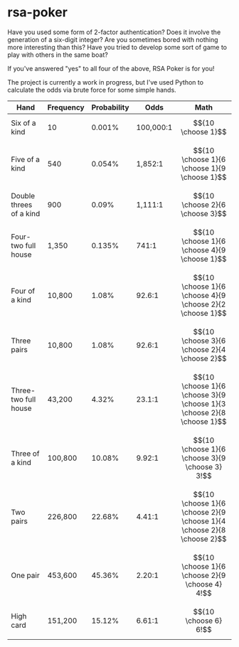 # rsa-poker
Have you used some form of 2-factor authentication?  Does it involve the generation of a six-digit integer? Are you sometimes bored with nothing more interesting than this?  Have you tried to develop some sort of game to play with others in the same boat?

If you've answered "yes" to all four of the above, RSA Poker is for you!  

The project is currently a work in progress, but I've used Python to calculate the odds via brute force for some simple hands.  

| Hand | Frequency | Probability | Odds | Math
|---|---|---|---|---|
| Six of a kind | 10 | 0.001% | 100,000:1 | $${10 \choose 1}$$ |
| Five of a kind | 540 | 0.054% | 1,852:1 | $${10 \choose 1}{6 \choose 1}{9 \choose 1}$$ |
| Double threes of a kind | 900 | 0.09% | 1,111:1 | $${10 \choose 2}{6 \choose 3}$$ |
| Four-two full house | 1,350 | 0.135% | 741:1 | $${10 \choose 1}{6 \choose 4}{9 \choose 1}$$ |
| Four of a kind | 10,800 | 1.08% | 92.6:1 | $${10 \choose 1}{6 \choose 4}{9 \choose 2}{2 \choose 1}$$ |
| Three pairs | 10,800 | 1.08% | 92.6:1 | $${10 \choose 3}{6 \choose 2}{4 \choose 2}$$ |
| Three-two full house | 43,200 | 4.32% | 23.1:1 | $${10 \choose 1}{6 \choose 3}{9 \choose 1}{3 \choose 2}{8 \choose 1}$$ |
| Three of a kind | 100,800 | 10.08% | 9.92:1 | $${10 \choose 1}{6 \choose 3}{9 \choose 3} 3!$$ |
| Two pairs | 226,800 | 22.68% | 4.41:1 | $${10 \choose 1}{6 \choose 2}{9 \choose 1}{4 \choose 2}{8 \choose 2}$$ |
| One pair | 453,600 | 45.36% | 2.20:1 | $${10 \choose 1}{6 \choose 2}{9 \choose 4} 4!$$ |
| High card | 151,200 | 15.12% | 6.61:1 | $${10 \choose 6} 6!$$ |
<!--stackedit_data:
eyJoaXN0b3J5IjpbLTg4NzY5MDUwLC0xNTc3MzA1ODQ1LC0yNT
M5MjEwNDUsLTE2MzE3NTIyODUsLTE4NzEyMDA0NDYsMTIwNjgy
ODI2NV19
-->